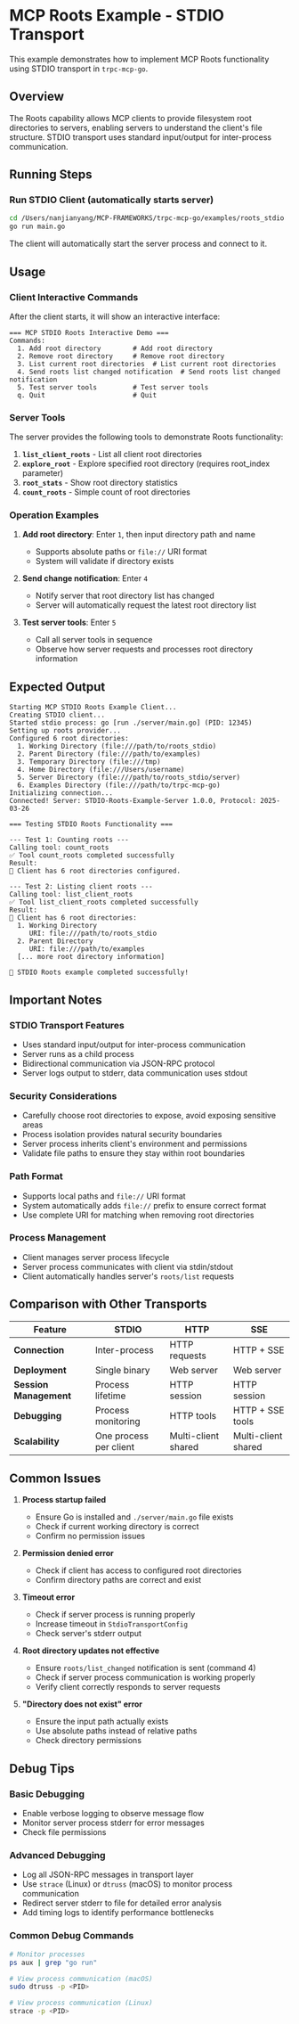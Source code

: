 # MCP Roots Example - STDIO Transport

This example demonstrates how to implement MCP Roots functionality using STDIO transport in `trpc-mcp-go`.

## Overview

The Roots capability allows MCP clients to provide filesystem root directories to servers, enabling servers to understand the client's file structure. STDIO transport uses standard input/output for inter-process communication.

## Running Steps

### Run STDIO Client (automatically starts server)

```bash
cd /Users/nanjianyang/MCP-FRAMEWORKS/trpc-mcp-go/examples/roots_stdio
go run main.go
```

The client will automatically start the server process and connect to it.

## Usage

### Client Interactive Commands

After the client starts, it will show an interactive interface:

```
=== MCP STDIO Roots Interactive Demo ===
Commands:
  1. Add root directory        # Add root directory
  2. Remove root directory     # Remove root directory  
  3. List current root directories  # List current root directories
  4. Send roots list changed notification  # Send roots list changed notification
  5. Test server tools         # Test server tools
  q. Quit                      # Quit
```

### Server Tools

The server provides the following tools to demonstrate Roots functionality:

1. **`list_client_roots`** - List all client root directories
2. **`explore_root`** - Explore specified root directory (requires root_index parameter)
3. **`root_stats`** - Show root directory statistics
4. **`count_roots`** - Simple count of root directories

### Operation Examples

1. **Add root directory**: Enter `1`, then input directory path and name
   - Supports absolute paths or `file://` URI format
   - System will validate if directory exists

2. **Send change notification**: Enter `4`
   - Notify server that root directory list has changed
   - Server will automatically request the latest root directory list

3. **Test server tools**: Enter `5`
   - Call all server tools in sequence
   - Observe how server requests and processes root directory information

## Expected Output

```
Starting MCP STDIO Roots Example Client...
Creating STDIO client...
Started stdio process: go [run ./server/main.go] (PID: 12345)
Setting up roots provider...
Configured 6 root directories:
  1. Working Directory (file:///path/to/roots_stdio)
  2. Parent Directory (file:///path/to/examples)
  3. Temporary Directory (file:///tmp)
  4. Home Directory (file:///Users/username)
  5. Server Directory (file:///path/to/roots_stdio/server)
  6. Examples Directory (file:///path/to/trpc-mcp-go)
Initializing connection...
Connected! Server: STDIO-Roots-Example-Server 1.0.0, Protocol: 2025-03-26

=== Testing STDIO Roots Functionality ===

--- Test 1: Counting roots ---
Calling tool: count_roots
✅ Tool count_roots completed successfully
Result:
📁 Client has 6 root directories configured.

--- Test 2: Listing client roots ---
Calling tool: list_client_roots
✅ Tool list_client_roots completed successfully
Result:
📁 Client has 6 root directories:
  1. Working Directory
     URI: file:///path/to/roots_stdio
  2. Parent Directory
     URI: file:///path/to/examples
  [... more root directory information]

🎉 STDIO Roots example completed successfully!
```

## Important Notes

### STDIO Transport Features
- Uses standard input/output for inter-process communication
- Server runs as a child process
- Bidirectional communication via JSON-RPC protocol
- Server logs output to stderr, data communication uses stdout

### Security Considerations
- Carefully choose root directories to expose, avoid exposing sensitive areas
- Process isolation provides natural security boundaries
- Server process inherits client's environment and permissions
- Validate file paths to ensure they stay within root boundaries

### Path Format
- Supports local paths and `file://` URI format
- System automatically adds `file://` prefix to ensure correct format
- Use complete URI for matching when removing root directories

### Process Management
- Client manages server process lifecycle
- Server process communicates with client via stdin/stdout
- Client automatically handles server's `roots/list` requests

## Comparison with Other Transports

| Feature | STDIO | HTTP | SSE |
|---------|-------|------|-----|
| **Connection** | Inter-process | HTTP requests | HTTP + SSE |
| **Deployment** | Single binary | Web server | Web server |
| **Session Management** | Process lifetime | HTTP session | HTTP session |
| **Debugging** | Process monitoring | HTTP tools | HTTP + SSE tools |
| **Scalability** | One process per client | Multi-client shared | Multi-client shared |

## Common Issues

1. **Process startup failed**
   - Ensure Go is installed and `./server/main.go` file exists
   - Check if current working directory is correct
   - Confirm no permission issues

2. **Permission denied error**
   - Check if client has access to configured root directories
   - Confirm directory paths are correct and exist

3. **Timeout error**
   - Check if server process is running properly
   - Increase timeout in `StdioTransportConfig`
   - Check server's stderr output

4. **Root directory updates not effective**
   - Ensure `roots/list_changed` notification is sent (command 4)
   - Check if server process communication is working properly
   - Verify client correctly responds to server requests

5. **"Directory does not exist" error**
   - Ensure the input path actually exists
   - Use absolute paths instead of relative paths
   - Check directory permissions

## Debug Tips

### Basic Debugging
- Enable verbose logging to observe message flow
- Monitor server process stderr for error messages
- Check file permissions

### Advanced Debugging
- Log all JSON-RPC messages in transport layer
- Use `strace` (Linux) or `dtruss` (macOS) to monitor process communication
- Redirect server stderr to file for detailed error analysis
- Add timing logs to identify performance bottlenecks

### Common Debug Commands
```bash
# Monitor processes
ps aux | grep "go run"

# View process communication (macOS)
sudo dtruss -p <PID>

# View process communication (Linux)
strace -p <PID>
``` 